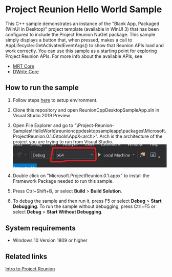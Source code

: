 # Project Reunion Hello World Sample

This C++ sample demonstrates an instance of the "Blank App, Packaged (WinUI in Desktop)" project template (available in WinUI 3) that has been configured to include the Project Reunion NuGet package. This sample simply displays a button that, when pressed, makes a call to AppLifecycle::GetActivatedEventArgs() to show that Reunion APIs load and work correctly. You can use this sample as a starting point for exploring Project Reunion APIs. For more info about the available APIs, see

* [MRT Core](https://docs.microsoft.com/en-us/windows/apps/project-reunion/resources-mrt)
* [DWrite Core](https://docs.microsoft.com/en-us/windows/apps/project-reunion/dwritecore)

## How to run the sample

1. Follow steps [here](https://docs.microsoft.com/en-us/windows/apps/project-reunion#get-started) to setup environment.

2. Clone this repository and open ReunionCppDesktopSampleApp.sln in Visual Studio 2019 Preview

3. Open File Explorer and go to "\Project-Reunion-Samples\HelloWorld\reunioncppdesktopsampleapp\packages\Microsoft.ProjectReunion.0.1.0\tools\AppX\<arch>\". Arch is the architecture of the project you are trying to run from Visual Studio.
![](images/Arch.png)

4. Double click on "Microsoft.ProjectReunion.0.1.appx" to install the Framework Package needed to run this sample.

5. Press Ctrl+Shift+B, or select **Build** \> **Build Solution**.

6. To debug the sample and then run it, press F5 or select **Debug** \> **Start Debugging**. To run the sample without debugging, press Ctrl+F5 or select **Debug** \> **Start Without Debugging**.

## System requirements
 * Windows 10 Version 1809 or higher

## Related links
[Intro to Project Reunion](https://docs.microsoft.com/en-us/windows/apps/project-reunion)